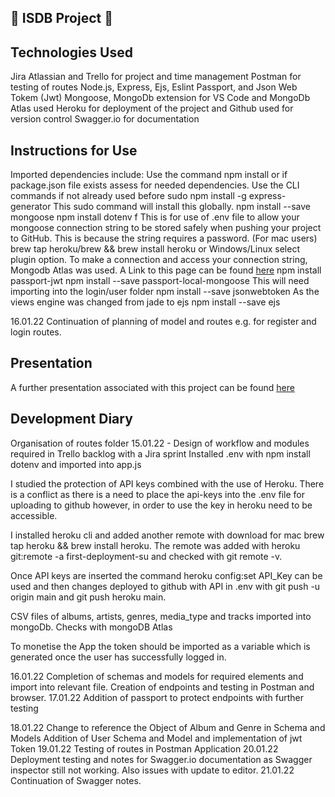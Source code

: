 ## :musical_note: ISDB Project :musical_note: ##

## Technologies Used

Jira Atlassian and Trello for project and time management 
Postman for testing of routes 
Node.js, Express, Ejs, Eslint Passport, and Json Web Tokem (Jwt)
Mongoose, MongoDb extension for VS Code and MongoDb Atlas used
Heroku for deployment of the project and Github used for version control
Swagger.io for documentation 

## Instructions for Use ##

Imported dependencies include: 
Use the command npm install or if package.json file exists assess for needed dependencies. Use the CLI commands if not already used before
    sudo npm install -g express-generator
This sudo command will install this globally.
    npm install --save mongoose
    npm install dotenv f
This is for use of .env file to allow your mongoose connection string to be stored safely when pushing your project to GitHub. This is because the string requires a password. 
    (For mac users) brew tap heroku/brew && brew install heroku 
or Windows/Linux select plugin option. 
To make a connection and access your connection string, Mongodb Atlas was used.
A Link to this page can be found [here]( https://www.mongodb.com/atlas/database)
    npm install passport-jwt
    npm install --save passport-local-mongoose
This will need importing into the login/user folder
    npm install --save jsonwebtoken
As the views engine was changed from jade to ejs
    npm install --save ejs

16.01.22
Continuation of planning of model and routes e.g. for register and login routes.
## Presentation ##
A further presentation associated with this project can be found [here]( https://docs.google.com/presentation/d/1S2HrUkbbLnUysO_GNOqxuWb9Emv4MKiV/edit?usp=sharing&ouid=102768298084610579842&rtpof=true&sd=true) 
## Development Diary ##

Organisation of routes folder 
15.01.22 - Design of workflow and modules required in Trello backlog with a Jira sprint 
Installed .env with npm install dotenv and imported into app.js 

I studied the protection of API keys combined with the use of Heroku. There is a conflict as there is a need to place the api-keys into the .env file for uploading to github however, in order to use the key in heroku need to be accessible. 

I installed heroku cli and added another remote with download for mac brew tap heroku && brew install heroku. The remote was added with heroku git:remote -a first-deployment-su and checked with git remote -v.

Once API keys are inserted the command heroku config:set API_Key can be used and then changes deployed to github with API in .env with git push -u origin main and git push heroku main.

CSV files of albums, artists, genres, media_type and tracks imported into mongoDb. Checks with mongoDB Atlas

To monetise the App the token should be imported as a variable which is generated once the user has successfully logged in. 

16.01.22
Completion of schemas and models for required elements and import into relevant file. Creation of endpoints and testing in Postman and browser. 
17.01.22
Addition of passport to protect endpoints with further testing 

18.01.22 
Change to reference the Object of Album and Genre in Schema and Models
Addition of User Schema and Model and implementation of jwt Token 
19.01.22
Testing of routes in Postman Application 
20.01.22
Deployment testing and notes for Swagger.io documentation as Swagger inspector still not working. Also issues with update to editor. 
21.01.22 
Continuation of Swagger notes. 



